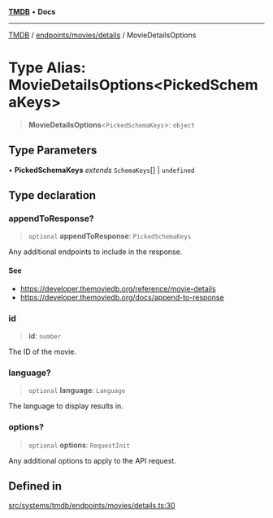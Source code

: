 [**TMDB**](../../../../README.md) • **Docs**

***

[TMDB](../../../../README.md) / [endpoints/movies/details](../README.md) / MovieDetailsOptions

# Type Alias: MovieDetailsOptions\<PickedSchemaKeys\>

> **MovieDetailsOptions**\<`PickedSchemaKeys`\>: `object`

## Type Parameters

• **PickedSchemaKeys** *extends* `SchemaKeys`[] \| `undefined`

## Type declaration

### appendToResponse?

> `optional` **appendToResponse**: `PickedSchemaKeys`

Any additional endpoints to include in the response.

#### See

 - https://developer.themoviedb.org/reference/movie-details
 - https://developer.themoviedb.org/docs/append-to-response

### id

> **id**: `number`

The ID of the movie.

### language?

> `optional` **language**: `Language`

The language to display results in.

### options?

> `optional` **options**: `RequestInit`

Any additional options to apply to the API request.

## Defined in

[src/systems/tmdb/endpoints/movies/details.ts:30](https://github.com/Norviah/media-hub/blob/65ee01fce9c30692d28d2f4e608ea7f18b4d7381/src/systems/tmdb/endpoints/movies/details.ts#L30)
